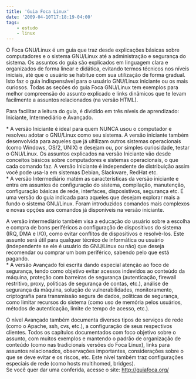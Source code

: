 ```yaml
---
title: 'Guia Foca Linux'
date: '2009-04-10T17:18:19-04:00'
tags:
    - estudo
    - linux
---
```


O Foca GNU/Linux é um guia que traz desde explicações básicas sobre computadores e o sistema GNU/Linux até a administração e segurança do sistema. Os assuntos do guia são explicados em linguagem clara e organizados de forma linear e didática, evitando termos técnicos nos níveis iniciais, até que o usuário se habitue com sua utilização de forma gradual. Isto faz o guia indispensável para o usuário GNU/Linux iniciante ou os mais curiosos. Todas as seções do guia Foca GNU/Linux tem exemplos para melhor compreensão do assunto explicado e links dinâmicos que te levam facilmente a assuntos relacionados (na versão HTML).

Para facilitar a leitura do guia, é dividido em três níveis de aprendizado: Iniciante, Intermediário e Avançado.

\* A versão Iniciante é ideal para quem NUNCA usou o computador e resolveu adotar o GNU/Linux como seu sistema. A versão iniciante também desenvolvida para aqueles que já ultilizam outros sistemas operacionais (como Windows, OS/2, UNIX) e desejam ou, por simples curiosidade, testar o GNU/Linux. Os assuntos explicados na versão Iniciante vão desde conceitos básicos sobre computadores e sistemas operacionais, o que cada comando faz. A versão Iniciante é independente de distribuição assim você pode usa-la em sistemas Debian, Slackware, RedHat etc.  
\* A versão Intermediário matém as características da versão iniciante e entra em assuntos de configuração do sistema, compilação, manutenção, configuração básicas de rede, interfaces, disposistivos, segurança etc. É uma versão do guia indicada para aqueles que desejam explorar mais a fundo o sistema GNU/Linux. Foram introduzidos comandos mais complexos e novas opções aos comandos já disponíveis na versão iniciante.

A versão intermediário também visa a educação do usuário sobre a escolha e compra de bons periféricos a configuração de dispositivos do sistema (IRQ, DMA e I/O), como evitar conflitos de dispositivos e resolvê-los. Este assunto será útil para qualquer técnico de informática ou usuário (independente se ele é usuário do GNU/Linux ou não) que deseja recomendar ou comprar um bom periférico, sabendo pelo que está pagando.  
\* A versão Avançado foi escrita dando especial atenção ao foco de segurança, tendo como objetivo evitar acessos indevidos ao conteúdo da máquina, proteção com barreiras de segurança (autenticação, firewall restritivo, proxy, politicas de segurança de contas, etc.), análise de segurança da máquina, solução de vulnerabilidades, monitoramento, criptografia para transmissão segura de dados, politicas de segurança, como limitar recursos do sistema (como uso de memória pelos usuários, métodos de autenticação, limite de tempo de acesso, etc.).

O nível Avançado também documenta diversos tipos de serviços de rede (como o Apache, ssh, cvs, etc.), a configuração de seus respectivos clientes. Todos os capítulos documentados com foco objetivo sobre o assunto, com muitos exemplos e mantendo o padrão de organização de conteúdo (como nas tradicionais versões do Foca Linux), links para assuntos relacionados, observações importantes, considerações sobre o que se deve evitar e os riscos, etc. Este nível também traz configurações especiais de rede (como hosts multihomed, bridges).  
Se você quer dar uma conferida, acesse o site: <http://guiafoca.org/>
